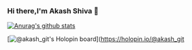 ### Hi there,I'm Akash Shiva 👋

[![Anurag's github stats](https://github-readme-stats.vercel.app/api?username=akaProgramer)](https://github.com/anuraghazra/github-readme-stats)

<!--
**akaProgramer/akaProgramer** is a ✨ _special_ ✨ repository because its `README.md` (this file) appears on your GitHub profile.

Here are some ideas to get you started:

- 🔭 I’m currently working on ...
- 🌱 I’m currently learning ...
- 👯 I’m looking to collaborate on ...
- 🤔 I’m looking for help with ...
- 💬 Ask me about ...
- 📫 How to reach me: ...
- 😄 Pronouns: ...
- ⚡ Fun fact: ...
-->

[![@akash_git's Holopin board](https://holopin.me/akash_git)](https://holopin.io/@akash_git

